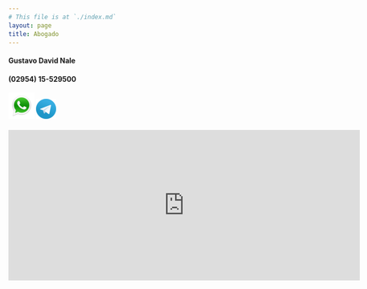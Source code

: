 ```yaml
---
# This file is at `./index.md`
layout: page
title: Abogado
---
```

#### Gustavo David Nale

#### (02954) 15-529500  


#### [![](/images/whatsapp.png)](https://wa.me/5492954529500/) [![](/images/telegram.png)](https://t.me/gustavo_ok/)  
  

<div class="mapouter"><div class="gmap_canvas"><iframe width="700" height="300" id="gmap_canvas" src="https://maps.google.com/maps?q=gral%20pico%2074,%20santa%20rosa,%20la%20pampa&t=&z=17&ie=UTF8&iwloc=&output=embed" frameborder="0" scrolling="no" marginheight="0" marginwidth="0"></iframe><a href="https://fmovies-online.net"></a><br><style>.mapouter{position:relative;text-align:right;height:300px;width:700px;}</style><a href="https://www.embedgooglemap.net">get google map embed code</a><style>.gmap_canvas {overflow:hidden;background:none!important;height:300px;width:700px;}</style></div></div>
